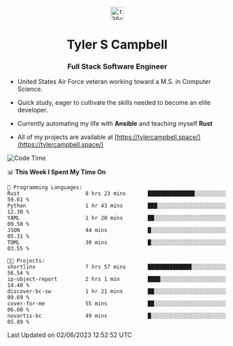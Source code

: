 <p align="center">
<a href="https://www.linkedin.com/in/t36campbell" target="blank"><img align="center" src="https://ik.imagekit.io/t36campbell/Portfolio/linkedin.png.original_m8bbGgPh6.png" alt="t36campbell" height="30" width="30" /></a>
</p>
<h1 align="center">Tyler S Campbell</h1>
<h3 align="center">Full Stack Software Engineer</h3>

* United States Air Force veteran working toward a M.S. in Computer Science.

* Quick study, eager to cultivate the skills needed to become an elite developer.

* Currently automating my life with **Ansible** and teaching myself **Rust**

* All of my projects are available at [https://tylercampbell.space/](https://tylercampbell.space/)

<!--START_SECTION:waka-->
![Code Time](http://img.shields.io/badge/Code%20Time-2%2C538%20hrs%2032%20mins-blue)

📊 **This Week I Spent My Time On** 

```text
💬 Programming Languages: 
Rust                     8 hrs 23 mins       ███████████████░░░░░░░░░░   59.61 % 
Python                   1 hr 43 mins        ███░░░░░░░░░░░░░░░░░░░░░░   12.30 % 
YAML                     1 hr 20 mins        ██░░░░░░░░░░░░░░░░░░░░░░░   09.50 % 
JSON                     44 mins             █░░░░░░░░░░░░░░░░░░░░░░░░   05.31 % 
TOML                     30 mins             █░░░░░░░░░░░░░░░░░░░░░░░░   03.55 % 

🐱‍💻 Projects: 
shortlinx                7 hrs 57 mins       ██████████████░░░░░░░░░░░   56.54 % 
ip-object-report         2 hrs 1 min         ████░░░░░░░░░░░░░░░░░░░░░   14.40 % 
discover-bc-sw           1 hr 21 mins        ██░░░░░░░░░░░░░░░░░░░░░░░   09.69 % 
cover-for-me             55 mins             ██░░░░░░░░░░░░░░░░░░░░░░░   06.60 % 
novartis-bc              49 mins             █░░░░░░░░░░░░░░░░░░░░░░░░   05.89 % 
```


 Last Updated on 02/06/2023 12:52:52 UTC
<!--END_SECTION:waka-->
